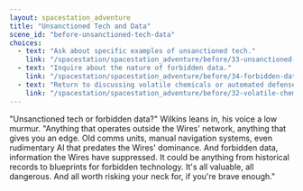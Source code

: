 ```yaml
---
layout: spacestation_adventure
title: "Unsanctioned Tech and Data"
scene_id: "before-unsanctioned-tech-data"
choices:
  - text: "Ask about specific examples of unsanctioned tech."
    link: "/spacestation/spacestation_adventure/before/33-unsanctioned-tech-examples"
  - text: "Inquire about the nature of forbidden data."
    link: "/spacestation/spacestation_adventure/before/34-forbidden-data-nature"
  - text: "Return to discussing volatile chemicals or automated defenses."
    link: "/spacestation/spacestation_adventure/before/32-volatile-chemicals-defenses"
---
```


"Unsanctioned tech or forbidden data?" Wilkins leans in, his voice a low murmur. "Anything that operates outside the Wires' network, anything that gives you an edge. Old comms units, manual navigation systems, even rudimentary AI that predates the Wires' dominance. And forbidden data, information the Wires have suppressed. It could be anything from historical records to blueprints for forbidden technology. It's all valuable, all dangerous. And all worth risking your neck for, if you're brave enough."
